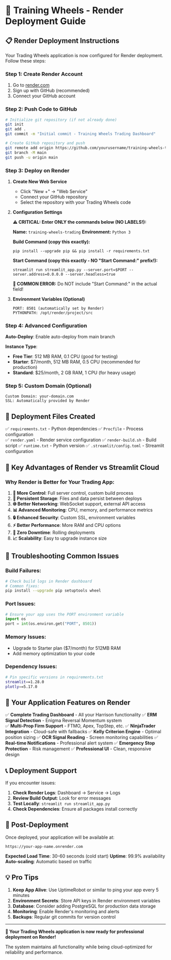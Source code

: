 # 🚀 Training Wheels - Render Deployment Guide

## 📋 **Render Deployment Instructions**

Your Trading Wheels application is now configured for Render deployment. Follow these steps:

### **Step 1: Create Render Account**
1. Go to [render.com](https://render.com)
2. Sign up with GitHub (recommended)
3. Connect your GitHub account

### **Step 2: Push Code to GitHub**
```bash
# Initialize git repository (if not already done)
git init
git add .
git commit -m "Initial commit - Training Wheels Trading Dashboard"

# Create GitHub repository and push
git remote add origin https://github.com/yourusername/training-wheels-trading.git
git branch -M main
git push -u origin main
```

### **Step 3: Deploy on Render**
1. **Create New Web Service**
   - Click "New +" → "Web Service"
   - Connect your GitHub repository
   - Select the repository with your Trading Wheels code

2. **Configuration Settings**
   
   **⚠️ CRITICAL: Enter ONLY the commands below (NO LABELS!):**
   
   **Name:** `training-wheels-trading`
   **Environment:** `Python 3`
   
   **Build Command (copy this exactly):**
   ```
   pip install --upgrade pip && pip install -r requirements.txt
   ```
   
   **Start Command (copy this exactly - NO "Start Command:" prefix!):**
   ```
   streamlit run streamlit_app.py --server.port=$PORT --server.address=0.0.0.0 --server.headless=true
   ```
   
   **🚨 COMMON ERROR:** Do NOT include "Start Command:" in the actual field!

3. **Environment Variables (Optional)**
   ```
   PORT: 8501 (automatically set by Render)
   PYTHONPATH: /opt/render/project/src
   ```

### **Step 4: Advanced Configuration**

**Auto-Deploy**: Enable auto-deploy from main branch

**Instance Type**: 
- **Free Tier**: 512 MB RAM, 0.1 CPU (good for testing)
- **Starter**: $7/month, 512 MB RAM, 0.5 CPU (recommended for production)
- **Standard**: $25/month, 2 GB RAM, 1 CPU (for heavy usage)

### **Step 5: Custom Domain (Optional)**
```
Custom Domain: your-domain.com
SSL: Automatically provided by Render
```

## 📁 **Deployment Files Created**

✅ `requirements.txt` - Python dependencies
✅ `Procfile` - Process configuration  
✅ `render.yaml` - Render service configuration
✅ `render-build.sh` - Build script
✅ `runtime.txt` - Python version
✅ `.streamlit/config.toml` - Streamlit configuration

## 🎯 **Key Advantages of Render vs Streamlit Cloud**

### **Why Render is Better for Your Trading App:**

1. **🔧 More Control**: Full server control, custom build process
2. **💾 Persistent Storage**: Files and data persist between deploys
3. **🌐 Better Networking**: WebSocket support, external API access
4. **📊 Advanced Monitoring**: CPU, memory, and performance metrics
5. **🔒 Enhanced Security**: Custom SSL, environment variables
6. **⚡ Better Performance**: More RAM and CPU options
7. **🔄 Zero Downtime**: Rolling deployments
8. **📈 Scalability**: Easy to upgrade instance size

## 🚨 **Troubleshooting Common Issues**

### **Build Failures:**
```bash
# Check build logs in Render dashboard
# Common fixes:
pip install --upgrade pip setuptools wheel
```

### **Port Issues:**
```python
# Ensure your app uses the PORT environment variable
import os
port = int(os.environ.get("PORT", 8501))
```

### **Memory Issues:**
- Upgrade to Starter plan ($7/month) for 512MB RAM
- Add memory optimization to your code

### **Dependency Issues:**
```bash
# Pin specific versions in requirements.txt
streamlit==1.28.0
plotly==5.17.0
```

## 🎯 **Your Application Features on Render**

✅ **Complete Trading Dashboard** - All your Harrison functionality
✅ **ERM Signal Detection** - Enigma Reversal Momentum system  
✅ **Multi-Prop Firm Support** - FTMO, Apex, TopStep, etc.
✅ **NinjaTrader Integration** - Cloud-safe with fallbacks
✅ **Kelly Criterion Engine** - Optimal position sizing
✅ **OCR Signal Reading** - Screen monitoring capabilities
✅ **Real-time Notifications** - Professional alert system
✅ **Emergency Stop Protection** - Risk management
✅ **Professional UI** - Clean, responsive design

## 📞 **Deployment Support**

If you encounter issues:

1. **Check Render Logs**: Dashboard → Service → Logs
2. **Review Build Output**: Look for error messages
3. **Test Locally**: `streamlit run streamlit_app.py`
4. **Check Dependencies**: Ensure all packages install correctly

## 🚀 **Post-Deployment**

Once deployed, your application will be available at:
```
https://your-app-name.onrender.com
```

**Expected Load Time**: 30-60 seconds (cold start)
**Uptime**: 99.9% availability
**Auto-scaling**: Automatic based on traffic

## 💡 **Pro Tips**

1. **Keep App Alive**: Use UptimeRobot or similar to ping your app every 5 minutes
2. **Environment Secrets**: Store API keys in Render environment variables
3. **Database**: Consider adding PostgreSQL for production data storage
4. **Monitoring**: Enable Render's monitoring and alerts
5. **Backups**: Regular git commits for version control

---

**🎯 Your Trading Wheels application is now ready for professional deployment on Render!**

The system maintains all functionality while being cloud-optimized for reliability and performance.
